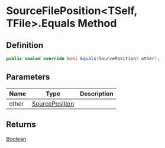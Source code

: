 # SourceFilePosition&lt;TSelf, TFile&gt;.Equals Method
## Definition

```c#
public sealed override bool Equals(SourcePosition? other);
```

## Parameters

| Name | Type | Description |
| ---- | ---- | ----------- |
| other | [SourcePosition](MrKWatkins.Ast.Position.SourcePosition.md) |  |

## Returns

[Boolean](https://learn.microsoft.com/en-gb/dotnet/api/System.Boolean)
